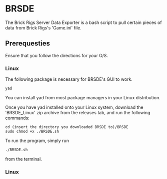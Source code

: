 # BRSDE

The Brick Rigs Server Data Exporter is a bash script to pull certain pieces of data from Brick Rigs's 'Game.ini' file. 

## Prerequesties

Ensure that you follow the directions for your O/S.

### Linux

The following package is necessary for BRSDE's GUI to work.

```
yad
```

You can install yad from most package managers in your Linux distribution.

Once you have yad installed onto your Linux system, download the 'BRSDE_Linux' zip archive from the releases tab, and run the following commands:

```
cd (insert the directory you downloaded BRSDE to)/BRSDE
sudo chmod +x ./BRSDE.sh
```

To run the program, simply run

```
./BRSDE.sh
```

from the terminal.

### Linux
